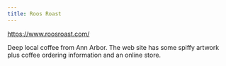 ```yaml
---
title: Roos Roast
---
```

https://www.roosroast.com/

Deep local coffee from Ann Arbor. The web site has some
spiffy artwork plus coffee ordering information and an
online store.
